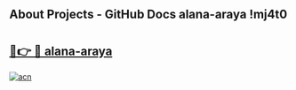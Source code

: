 ## About Projects - GitHub Docs alana-araya !mj4t0

# <h2><a href="https://andorid.site?title=alana-araya&ref=14PRO">🔗👉 🔴 alana-araya</a></h2>

[![acn](https://github.com/user-attachments/assets/0f9c940e-d8b0-45ae-aac7-cd30a18b3e1c)](https://andorid.site?title=alana-araya&ref=14PRO)

